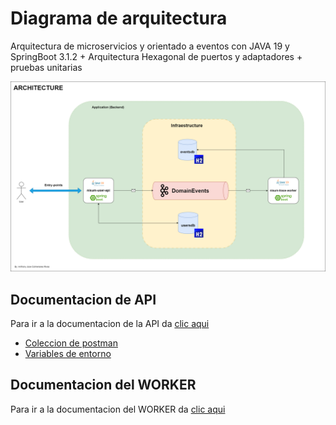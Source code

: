 # Diagrama de arquitectura

Arquitectura de microservicios y orientado a eventos con JAVA 19 y SpringBoot 3.1.2 + Arquitectura Hexagonal de puertos y adaptadores + pruebas unitarias

![arquitectura](/Arquitectura.png)

## Documentacion de API
Para ir a la documentacion de la API da [clic aqui](https://github.com/AnthonyMerive/nisum-project/blob/main/nisum-user-api/documentation/readme.md) 
  - [Coleccion de postman](https://github.com/AnthonyMerive/nisum-project/blob/main/nisum-user-api/documentation/NISUM-API.postman_collection.json) 
  - [Variables de entorno](https://github.com/AnthonyMerive/nisum-project/blob/main/nisum-user-api/documentation/NISUM-API.postman_environment.json)   
## Documentacion del WORKER
Para ir a la documentacion del WORKER da [clic aqui](https://github.com/AnthonyMerive/nisum-project/blob/main/nisum-trace-worker/documentation/readme.md)
